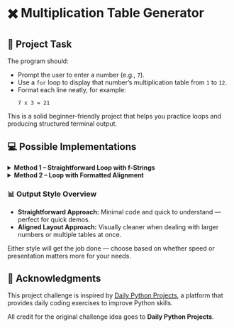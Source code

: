 <h1>✖️ Multiplication Table Generator</h1>

<h2>📝 Project Task</h2>

<p>The program should:</p>
<ul>
  <li>Prompt the user to enter a number (e.g., <code>7</code>).</li>
  <li>Use a <code>for</code> loop to display that number’s multiplication table from <code>1</code> to <code>12</code>.</li>
  <li>Format each line neatly, for example:
    <pre><code>7 x 3 = 21</code></pre>
  </li>
</ul>

<p>This is a solid beginner-friendly project that helps you practice loops and producing structured terminal output.</p>

<h2>💻 Possible Implementations</h2>

<details>
  <summary><strong>Method 1 – Straightforward Loop with f-Strings</strong></summary>
  <p>Employs a simple <code>for</code> loop and an <code>f-string</code> to generate the table in a clean, easy-to-read manner.</p>
</details>

<details>
  <summary><strong>Method 2 – Loop with Formatted Alignment</strong></summary>
  <p>Uses a loop with Python’s formatting options such as <code>:>2</code> to align numbers, producing a layout similar to traditional printed multiplication charts.</p>
</details>

<h3>📊 Output Style Overview</h3>
<ul>
  <li><strong>Straightforward Approach:</strong> Minimal code and quick to understand — perfect for quick demos.</li>
  <li><strong>Aligned Layout Approach:</strong> Visually cleaner when dealing with larger numbers or multiple tables at once.</li>
</ul>

<p>Either style will get the job done — choose based on whether speed or presentation matters more for your needs.</p>

<h2>📌 Acknowledgments</h2>
<p>This project challenge is inspired by <a href="https://dailypythonprojects.substack.com/" target="_blank">Daily Python Projects</a>, a platform that provides daily coding exercises to improve Python skills.</p>
<p>All credit for the original challenge idea goes to <strong>Daily Python Projects</strong>.

